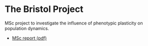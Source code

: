 # The Bristol Project

MSc project to investigate the influence of phenotypic plasticity on population dynamics.

 * [MSc report (pdf)](the_bristol_project.pdf)
